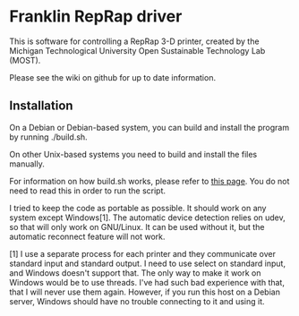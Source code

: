 # Franklin RepRap driver
This is software for controlling a RepRap 3-D printer, created by the Michigan
Technological University Open Sustainable Technology Lab (MOST).

Please see the wiki on github for up to date information.

## Installation

On a Debian or Debian-based system, you can build and install the program by
running ./build.sh.

On other Unix-based systems you need to build and install the files manually.

For information on how build.sh works, please refer to [this
page](https://people.debian.org/~wijnen/mypackages.html).  You do not need to
read this in order to run the script.

I tried to keep the code as portable as possible.  It should work on any system
except Windows[1].  The automatic device detection relies on udev, so that will
only work on GNU/Linux.  It can be used without it, but the automatic
reconnect feature will not work.

[1] I use a separate process for each printer and they communicate over
standard input and standard output.  I need to use select on standard input,
and Windows doesn't support that.  The only way to make it work on Windows
would be to use threads.  I've had such bad experience with that, that I will
never use them again.  However, if you run this host on a Debian server,
Windows should have no trouble connecting to it and using it.
